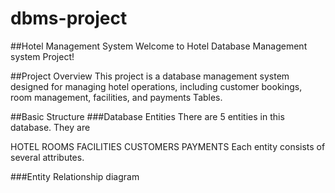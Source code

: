 # dbms-project
##Hotel Management System
Welcome to Hotel Database Management system Project!

##Project Overview
This project is a database management system designed for managing hotel operations, including customer bookings, room management, facilities, and payments Tables.

##Basic Structure
###Database Entities
There are 5 entities in this database. They are

HOTEL
ROOMS
FACILITIES
CUSTOMERS
PAYMENTS
Each entity consists of several attributes.

###Entity Relationship diagram
